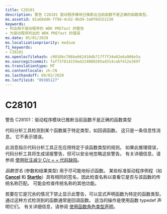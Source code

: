 ```yaml
---
title: C28101
description: 警告 C28101 驱动程序模块已推断出当前函数不是正确的函数类型。
ms.assetid: 81a68dd6-ff9d-4cb2-9bd9-3a0f0d152230
keywords:
- 列出用于驱动程序的 WDK PREfast 的警告
- 为驱动程序列出的 WDK PREfast 的错误
ms.date: 05/01/2020
ms.localizationpriority: medium
f1_keywords:
- C28101
ms.openlocfilehash: c9010bc786be062410db717f7f34e02e6a906e5a
ms.sourcegitcommit: faff37814159ad224080205ad314cabf412e269f
ms.translationtype: MT
ms.contentlocale: zh-CN
ms.lasthandoff: 09/02/2020
ms.locfileid: "89385127"
---
```

# <a name="c28101"></a>C28101


警告 C28101：驱动程序模块已推断当前函数不是正确的函数类型

代码分析工具检测到某个函数属于特定类型，如回调函数。 这只是一条信息性消息。 它不表示错误。

此消息指示代码分析工具正在应用特定于该函数类型的规则。 如果此推理错误，代码分析工具将生成误报警告，但可以安全地忽略这些警告。 有关详细信息，请参阅 [使用批注减少 C/c + + 代码缺陷](/cpp/code-quality/using-sal-annotations-to-reduce-c-cpp-code-defects)。

*函数签名* (参数和结果类型) 用于尽可能地标识函数。 某些标准驱动程序例程（如 [**Cancel**](/windows-hardware/drivers/ddi/wdm/nc-wdm-driver_cancel) 和 [**StartIo**](/windows-hardware/drivers/ddi/wdm/nc-wdm-driver_startio)）具有相同的签名，因此检查名称以查看它是否与该函数的传统名称匹配。 可能会检查传统名称的其他功能。

若要在它是冗余的情况下禁止显示此警告，可以显式声明函数为特定的函数类型。 通过这种方式检测到的函数通常是回调函数。 适当的操作是使用函数 typedef 声明它们。 有关详细信息，请参阅 [使用函数角色类型声明](using-function-role-type-declarations.md)。

 


